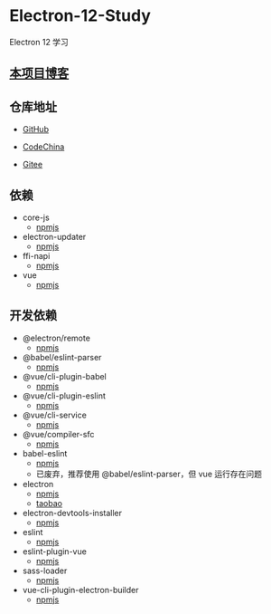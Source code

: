 # Electron-12-Study

Electron 12 学习

## [本项目博客](https://blog.csdn.net/qq_32596527/category_11078908.html)

## 仓库地址

- [GitHub](https://github.com/xuxiaowei-com-cn/Electron-12-Study)

- [CodeChina](https://codechina.csdn.net/xuxiaowei-com-cn/Electron-12-Study)

- [Gitee](https://gitee.com/xuxiaowei-com-cn/Electron-12-Study)

## 依赖

- core-js
    - [npmjs](https://www.npmjs.com/package/core-js)
- electron-updater
    - [npmjs](https://www.npmjs.com/package/electron-updater)
- ffi-napi
    - [npmjs](https://www.npmjs.com/package/ffi-napi)
- vue
    - [npmjs](https://www.npmjs.com/package/vue)

## 开发依赖

- @electron/remote
    - [npmjs](https://www.npmjs.com/package/@electron/remote)
- @babel/eslint-parser
    - [npmjs](https://www.npmjs.com/package/@babel/eslint-parser)
- @vue/cli-plugin-babel
    - [npmjs](https://www.npmjs.com/package/@vue/cli-plugin-babel)
- @vue/cli-plugin-eslint
    - [npmjs](https://www.npmjs.com/package/@vue/cli-plugin-eslint)
- @vue/cli-service
    - [npmjs](https://www.npmjs.com/package/@vue/cli-service)
- @vue/compiler-sfc
    - [npmjs](https://www.npmjs.com/package/@vue/compiler-sfc)
- babel-eslint
    - [npmjs](https://www.npmjs.com/package/babel-eslint)
    - 已废弃，推荐使用 @babel/eslint-parser，但 vue 运行存在问题
- electron
    - [npmjs](https://www.npmjs.com/package/electron)
    - [taobao](https://npm.taobao.org/mirrors/electron)
- electron-devtools-installer
    - [npmjs](https://www.npmjs.com/package/electron-devtools-installer)
- eslint
    - [npmjs](https://www.npmjs.com/package/eslint)
- eslint-plugin-vue
    - [npmjs](https://www.npmjs.com/package/eslint-plugin-vue)
- sass-loader
    - [npmjs](https://www.npmjs.com/package/sass-loader)
- vue-cli-plugin-electron-builder
    - [npmjs](https://www.npmjs.com/package/vue-cli-plugin-electron-builder)
